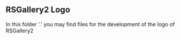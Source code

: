 
## RSGallery2 Logo

In this folder '.' you may find files
for the development of the logo of 
RSGallery2

